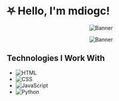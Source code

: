# ⛧ Hello, I'm mdiogc!

<div align=center>  

 ![Banner](https://i.pinimg.com/originals/6b/b8/2d/6bb82d471ce62f55dd4c8860b8d9c2ac.gif)
</div>

  <div align=center>  

  ![Banner](https://i.pinimg.com/originals/15/9e/ef/159eef983809282adcf6a6d460ab9b0f.gif)

  </div>

## Technologies I Work With

- ![HTML](https://img.shields.io/badge/-HTML-E34F26?logo=html5&logoColor=white)
- ![CSS](https://img.shields.io/badge/-CSS-1572B6?logo=css3&logoColor=white)
- ![JavaScript](https://img.shields.io/badge/-JavaScript-F7DF1E?logo=javascript&logoColor=black)
- ![Python](https://img.shields.io/badge/-Python-3776AB?logo=python&logoColor=white)


